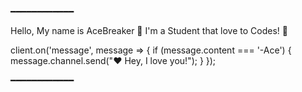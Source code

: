 ━━━━━━━━━━━━

Hello, My name is AceBreaker 👋
I'm a Student that love to Codes! 👀

client.on('message', message => { if (message.content === '-Ace') {
message.channel.send("❤️ Hey, I love you!"); } });

━━━━━━━━━━━━
